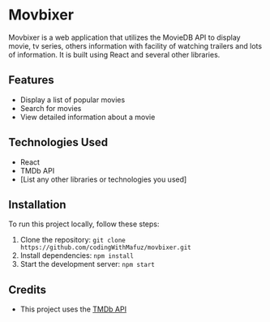 # Movbixer

Movbixer is a web application that utilizes the MovieDB API to display movie, tv series, others information with facility of watching trailers and lots of information. It is built using React and several other libraries.

## Features

- Display a list of popular movies
- Search for movies
- View detailed information about a movie

## Technologies Used

- React
- TMDb API
- [List any other libraries or technologies you used]

## Installation

To run this project locally, follow these steps:

1. Clone the repository: `git clone https://github.com/codingWithMafuz/movbixer.git`
2. Install dependencies: `npm install`
3. Start the development server: `npm start`


## Credits

- This project uses the [TMDb API](https://developer.themoviedb.org/)

